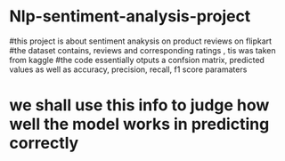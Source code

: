 # Nlp-sentiment-analysis-project
#this project is about sentiment anakysis on product reviews on flipkart
#the dataset contains, reviews and corresponding ratings , tis was taken from kaggle
#the code essentially otputs a confsion matrix, predicted values as well as accuracy, precision, recall, f1 score paramaters
# we shall use this info to judge how well the model works in predicting correctly

